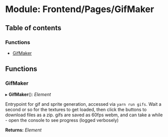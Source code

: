 # Module: Frontend/Pages/GifMaker

## Table of contents

### Functions

- [GifMaker](frontend_pages_gifmaker.md#gifmaker)

## Functions

### GifMaker

▸ **GifMaker**(): _Element_

Entrypoint for gif and sprite generation, accessed via `yarn run gifs`.
Wait a second or so for the textures to get loaded, then click the buttons to download files as a zip.
gifs are saved as 60fps webm, and can take a while - open the console to see progress (logged verbosely)

**Returns:** _Element_
